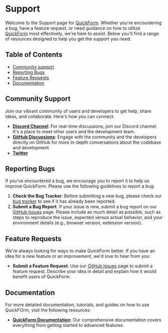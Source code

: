 # Support

Welcome to the Support page for [QuickForm](https://chromewebstore.google.com/detail/quickform/hmbnbbbknglecphfogchkhpdjiodfclh?hl=en). Whether you're encountering a bug, have a feature request, or need guidance on how to utilize [QuickForm](https://chromewebstore.google.com/detail/quickform/hmbnbbbknglecphfogchkhpdjiodfclh?hl=en) most effectively, we're here to assist. Below you'll find a range of resources designed to help you get the support you need.

## Table of Contents

- [Community support](#community-support)
- [Reporting Bugs](#reporting-bugs)
- [Feature Requests](#feature-requests)
- [Documentation](#documentation)

## Community Support

Join our vibrant community of users and developers to get help, share ideas, and collaborate. Here's how you can connect:

- **[Discord Channel](https://discord.gg/4Z3t5HGQ)**: For real-time discussions, join our Discord channel. It's a place to meet other users and the development team.
- **[GitHub Discussions](https://github.com/AlbertGabdullin/quickform-discussions/discussions)**: Engage with the community and the developers directly on GitHub for more in-depth conversations about the codebase and development.
- **[Twitter](https://twitter.com/quickform_dev)**

## Reporting Bugs

If you've encountered a bug, we encourage you to report it to help us improve QuickForm. Please use the following guidelines to report a bug:

1. **Check the Bug Tracker**: Before submitting a new bug, please check our [bug tracker](https://github.com/AlbertGabdullin/quickform-discussions/issues) to see if it has already been reported.
2. **Submit a Bug Report**: If your issue is new, submit a bug report on our [GitHub Issues](https://github.com/AlbertGabdullin/quickform-discussions/issues) page. Please include as much detail as possible, such as steps to reproduce the issue, expected versus actual behavior, and your environment details (e.g., browser version, extension version).

## Feature Requests

We're always looking for ways to make QuickForm better. If you have an idea for a new feature or an improvement, we'd love to hear from you:

- **Submit a Feature Request**: Use our [GitHub Issues](https://github.com/AlbertGabdullin/quickform-discussions/issues) page to submit a feature request. Describe your idea in detail and explain how it would benefit users of QuickForm.

## Documentation

For more detailed documentation, tutorials, and guides on how to use QuickFOrm, visit the following resources:

- **[QuickForm Documentation](https://www.quickform.pro/docs)**: Our comprehensive documentation covers everything from getting started to advanced features.

